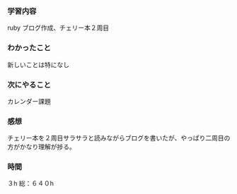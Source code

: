 ### 学習内容
ruby ブログ作成、チェリー本２周目
### わかったこと
新しいことは特になし
### 次にやること
カレンダー課題
### 感想
チェリー本を２周目サラサラと読みながらブログを書いたが、やっぱり二周目の方がかなり理解が捗る。
### 時間
３h
総：６４０h
